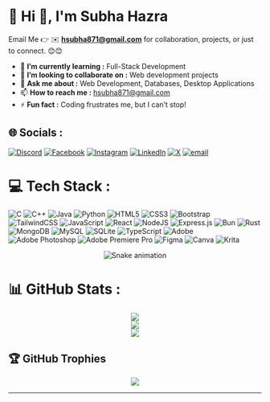 # 💫 Hi 👋, I'm Subha Hazra
Email Me 👉 ✉️ **hsubha871@gmail.com** for collaboration, projects, or just to connect. 😊😊

- 🌱 **I’m currently learning :** Full-Stack Development
- 👯 **I’m looking to collaborate on :** Web development projects
- 💬 **Ask me about :** Web Development, Databases, Desktop Applications
- 📫 **How to reach me :** hsubha871@gmail.com
- ⚡ **Fun fact :** Coding frustrates me, but I can’t stop! 
## 🌐 Socials :
[![Discord](https://img.shields.io/badge/Discord-%237289DA.svg?logo=discord&logoColor=white)](https://discord.gg/http://discordapp.com/users/UserID957452110960676936) [![Facebook](https://img.shields.io/badge/Facebook-%231877F2.svg?logo=Facebook&logoColor=white)](https://facebook.com/https://www.facebook.com/share/181rsp7VL1/) [![Instagram](https://img.shields.io/badge/Instagram-%23E4405F.svg?logo=Instagram&logoColor=white)](https://instagram.com/subhahazra2436) [![LinkedIn](https://img.shields.io/badge/LinkedIn-%230077B5.svg?logo=linkedin&logoColor=white)](https://linkedin.com/in/https://www.linkedin.com/in/subha-hazra-9b5488299/?utm_source=share&utm_campaign=share_via&utm_content=profile&utm_medium=android_app) [![X](https://img.shields.io/badge/X-black.svg?logo=X&logoColor=white)](https://x.com/https://x.com/hazra789601?t=iILe7F_AdxgtLO_9rnk_Yg&s=08) [![email](https://img.shields.io/badge/Email-D14836?logo=gmail&logoColor=white)](mailto:hsubha871@gmail.com) 

# 💻 Tech Stack :
![C](https://img.shields.io/badge/c-%2300599C.svg?style=for-the-badge&logo=c&logoColor=white) ![C++](https://img.shields.io/badge/c++-%2300599C.svg?style=for-the-badge&logo=c%2B%2B&logoColor=white) ![Java](https://img.shields.io/badge/java-%23ED8B00.svg?style=for-the-badge&logo=openjdk&logoColor=white) ![Python](https://img.shields.io/badge/python-3670A0?style=for-the-badge&logo=python&logoColor=ffdd54) ![HTML5](https://img.shields.io/badge/html5-%23E34F26.svg?style=for-the-badge&logo=html5&logoColor=white) ![CSS3](https://img.shields.io/badge/css3-%231572B6.svg?style=for-the-badge&logo=css3&logoColor=white) ![Bootstrap](https://img.shields.io/badge/bootstrap-%238511FA.svg?style=for-the-badge&logo=bootstrap&logoColor=white) ![TailwindCSS](https://img.shields.io/badge/tailwindcss-%2338B2AC.svg?style=for-the-badge&logo=tailwind-css&logoColor=white) ![JavaScript](https://img.shields.io/badge/javascript-%23323330.svg?style=for-the-badge&logo=javascript&logoColor=%23F7DF1E) ![React](https://img.shields.io/badge/react-%2320232a.svg?style=for-the-badge&logo=react&logoColor=%2361DAFB) ![NodeJS](https://img.shields.io/badge/node.js-6DA55F?style=for-the-badge&logo=node.js&logoColor=white) ![Express.js](https://img.shields.io/badge/express.js-%23404d59.svg?style=for-the-badge&logo=express&logoColor=%2361DAFB) ![Bun](https://img.shields.io/badge/Bun-%23000000.svg?style=for-the-badge&logo=bun&logoColor=white) ![Rust](https://img.shields.io/badge/rust-%23000000.svg?style=for-the-badge&logo=rust&logoColor=white) ![MongoDB](https://img.shields.io/badge/MongoDB-%234ea94b.svg?style=for-the-badge&logo=mongodb&logoColor=white) ![MySQL](https://img.shields.io/badge/mysql-4479A1.svg?style=for-the-badge&logo=mysql&logoColor=white) ![SQLite](https://img.shields.io/badge/sqlite-%2307405e.svg?style=for-the-badge&logo=sqlite&logoColor=white) ![TypeScript](https://img.shields.io/badge/typescript-%23007ACC.svg?style=for-the-badge&logo=typescript&logoColor=white) ![Adobe](https://img.shields.io/badge/adobe-%23FF0000.svg?style=for-the-badge&logo=adobe&logoColor=white) ![Adobe Photoshop](https://img.shields.io/badge/adobe%20photoshop-%2331A8FF.svg?style=for-the-badge&logo=adobe%20photoshop&logoColor=white) ![Adobe Premiere Pro](https://img.shields.io/badge/Adobe%20Premiere%20Pro-9999FF.svg?style=for-the-badge&logo=Adobe%20Premiere%20Pro&logoColor=white) ![Figma](https://img.shields.io/badge/figma-%23F24E1E.svg?style=for-the-badge&logo=figma&logoColor=white) ![Canva](https://img.shields.io/badge/Canva-%2300C4CC.svg?style=for-the-badge&logo=Canva&logoColor=white) ![Krita](https://img.shields.io/badge/Krita-203759?style=for-the-badge&logo=krita&logoColor=EEF37B)

<!-- Snake Game Repo View -->

<div align="center">
  <img src="https://profile-readme-generator.com/assets/snake.svg" alt="Snake animation" />
</div>

# 📊 GitHub Stats :
<div align="center">

![](https://github-readme-stats.vercel.app/api?username=SUBHA-HAZRA&theme=tokyonight&hide_border=false&include_all_commits=true&count_private=false)<br/>
![](https://nirzak-streak-stats.vercel.app/?user=SUBHA-HAZRA&theme=tokyonight&hide_border=false)<br/>
![](https://github-readme-stats.vercel.app/api/top-langs/?username=SUBHA-HAZRA&theme=tokyonight&hide_border=false&include_all_commits=true&count_private=false&layout=compact)

</div>

## 🏆 GitHub Trophies
<div align="center">

![](https://github-profile-trophy.vercel.app/?username=SUBHA-HAZRA&theme=algolia&no-frame=false&no-bg=true&margin-w=4)<br/>

</div>

---
<!-- Proudly created with GPRM ( https://gprm.itsvg.in ) -->
